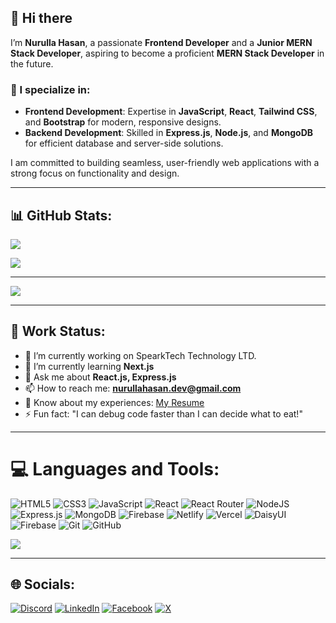 ## 🌟 Hi there

I’m **Nurulla Hasan**, a passionate **Frontend Developer** and a **Junior MERN Stack Developer**, aspiring to become a proficient **MERN Stack Developer** in the future.

### 💼 I specialize in:
- **Frontend Development**: Expertise in **JavaScript**, **React**, **Tailwind CSS**, and **Bootstrap** for modern, responsive designs.
- **Backend Development**: Skilled in **Express.js**, **Node.js**, and **MongoDB** for efficient database and server-side solutions.

I am committed to building seamless, user-friendly web applications with a strong focus on functionality and design.

---

## 📊 GitHub Stats:

![](https://github-readme-stats.vercel.app/api?username=nurulla-hasan&theme=tokyonight&hide_border=false&include_all_commits=false&count_private=false)

![](https://github-readme-streak-stats.herokuapp.com/?user=nurulla-hasan&theme=tokyonight&hide_border=false)

---

[![](https://visitcount.itsvg.in/api?id=nurulla-hasan&icon=0&color=0)](https://visitcount.itsvg.in)

---

## 🚀 Work Status:
- 🔭 I’m currently working on SpearkTech Technology LTD.
- 🌱 I’m currently learning **Next.js**
- 💬 Ask me about **React.js, Express.js**
- 📫 How to reach me: **nurullahasan.dev@gmail.com**
- 📄 Know about my experiences: [My Resume](https://drive.google.com/file/d/1EM4ctU3ALqVm4H7VF9CQBiHsZi0qWCKc-F9uE0Gp6vg/view)
- ⚡ Fun fact: "I can debug code faster than I can decide what to eat!"

---

# 💻 Languages and Tools:
![HTML5](https://img.shields.io/badge/html5-%23E34F26.svg?style=for-the-badge&logo=html5&logoColor=white) ![CSS3](https://img.shields.io/badge/css3-%231572B6.svg?style=for-the-badge&logo=css3&logoColor=white) ![JavaScript](https://img.shields.io/badge/javascript-%23323330.svg?style=for-the-badge&logo=javascript&logoColor=%23F7DF1E) ![React](https://img.shields.io/badge/react-%2320232a.svg?style=for-the-badge&logo=react&logoColor=%2361DAFB) ![React Router](https://img.shields.io/badge/React_Router-CA4245?style=for-the-badge&logo=react-router&logoColor=white) ![NodeJS](https://img.shields.io/badge/node.js-6DA55F?style=for-the-badge&logo=node.js&logoColor=white) ![Express.js](https://img.shields.io/badge/express.js-%23404d59.svg?style=for-the-badge&logo=express&logoColor=%2361DAFB) ![MongoDB](https://img.shields.io/badge/MongoDB-%234ea94b.svg?style=for-the-badge&logo=mongodb&logoColor=white) ![Firebase](https://img.shields.io/badge/firebase-%23039BE5.svg?style=for-the-badge&logo=firebase) ![Netlify](https://img.shields.io/badge/netlify-%23000000.svg?style=for-the-badge&logo=netlify&logoColor=#00C7B7) ![Vercel](https://img.shields.io/badge/vercel-%23000000.svg?style=for-the-badge&logo=vercel&logoColor=white) ![DaisyUI](https://img.shields.io/badge/daisyui-5A0EF8?style=for-the-badge&logo=daisyui&logoColor=white) ![Firebase](https://img.shields.io/badge/firebase-a08021?style=for-the-badge&logo=firebase&logoColor=ffcd34) ![Git](https://img.shields.io/badge/git-%23F05033.svg?style=for-the-badge&logo=git&logoColor=white) ![GitHub](https://img.shields.io/badge/github-%23121011.svg?style=for-the-badge&logo=github&logoColor=white)

![](https://github-readme-stats.vercel.app/api/top-langs/?username=Golap12&theme=tokyonight&hide_border=false&include_all_commits=false&count_private=false&layout=compact)

---

## 🌐 Socials:
[![Discord](https://img.shields.io/badge/Discord-%237289DA.svg?logo=discord&logoColor=white)](https://discord.com/users/1318621368736022598) [![LinkedIn](https://img.shields.io/badge/LinkedIn-%230077B5.svg?logo=linkedin&logoColor=white)](https://www.linkedin.com/in/nurulla-hasan)
 [![Facebook](https://img.shields.io/badge/Facebook-%231877F2.svg?logo=Facebook&logoColor=white)](https://www.facebook.com/golap.hasan.315) [![X](https://img.shields.io/badge/X-black.svg?logo=X&logoColor=white)](https://x.com/dev_nurulla)

